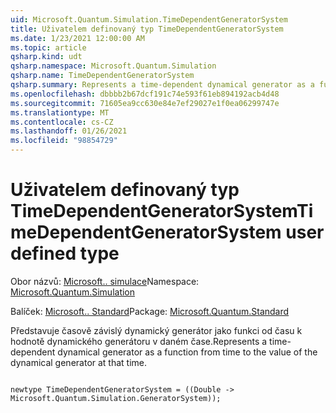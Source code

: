 ```yaml
---
uid: Microsoft.Quantum.Simulation.TimeDependentGeneratorSystem
title: Uživatelem definovaný typ TimeDependentGeneratorSystem
ms.date: 1/23/2021 12:00:00 AM
ms.topic: article
qsharp.kind: udt
qsharp.namespace: Microsoft.Quantum.Simulation
qsharp.name: TimeDependentGeneratorSystem
qsharp.summary: Represents a time-dependent dynamical generator as a function from time to the value of the dynamical generator at that time.
ms.openlocfilehash: dbbbb2b67dcf191c74e593f61eb894192acb4d48
ms.sourcegitcommit: 71605ea9cc630e84e7ef29027e1f0ea06299747e
ms.translationtype: MT
ms.contentlocale: cs-CZ
ms.lasthandoff: 01/26/2021
ms.locfileid: "98854729"
---
```

# <a name="timedependentgeneratorsystem-user-defined-type"></a><span data-ttu-id="6f6d1-102">Uživatelem definovaný typ TimeDependentGeneratorSystem</span><span class="sxs-lookup"><span data-stu-id="6f6d1-102">TimeDependentGeneratorSystem user defined type</span></span>

<span data-ttu-id="6f6d1-103">Obor názvů: [Microsoft.. simulace](xref:Microsoft.Quantum.Simulation)</span><span class="sxs-lookup"><span data-stu-id="6f6d1-103">Namespace: [Microsoft.Quantum.Simulation](xref:Microsoft.Quantum.Simulation)</span></span>

<span data-ttu-id="6f6d1-104">Balíček: [Microsoft.. Standard](https://nuget.org/packages/Microsoft.Quantum.Standard)</span><span class="sxs-lookup"><span data-stu-id="6f6d1-104">Package: [Microsoft.Quantum.Standard](https://nuget.org/packages/Microsoft.Quantum.Standard)</span></span>


<span data-ttu-id="6f6d1-105">Představuje časově závislý dynamický generátor jako funkci od času k hodnotě dynamického generátoru v daném čase.</span><span class="sxs-lookup"><span data-stu-id="6f6d1-105">Represents a time-dependent dynamical generator as a function from time to the value of the dynamical generator at that time.</span></span>

```qsharp

newtype TimeDependentGeneratorSystem = ((Double -> Microsoft.Quantum.Simulation.GeneratorSystem));
```

